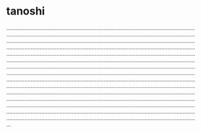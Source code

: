 # tanoshi
.......................................................................................................................................................................................................................................................................................................................................................................................................................................................................................................................................................................................................................................................................................................................................................................................................................................................................................................................................................................................................................................................................................................................................................................................................................................................................................................................................................................................................................................................................................................................................................................................................................................................................................................................................................................................................................................................................................................................................